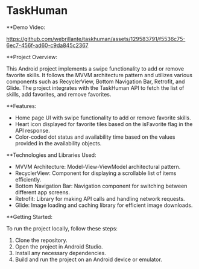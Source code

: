# TaskHuman

**Demo Video:

https://github.com/webrillante/taskhuman/assets/129583791/f5536c75-6ec7-456f-ad60-c9da845c2367

**Project Overview:

This Android project implements a swipe functionality to add or remove favorite skills. It follows the MVVM architecture pattern and utilizes various components such as RecyclerView, Bottom Navigation Bar, Retrofit, and Glide. The project integrates with the TaskHuman API to fetch the list of skills, add favorites, and remove favorites.

**Features:
* Home page UI with swipe functionality to add or remove favorite skills.
* Heart icon displayed for favorite tiles based on the isFavorite flag in the API response.
* Color-coded dot status and availability time based on the values provided in the availability objects.

**Technologies and Libraries Used:
* MVVM Architecture: Model-View-ViewModel architectural pattern.
* RecyclerView: Component for displaying a scrollable list of items efficiently.
* Bottom Navigation Bar: Navigation component for switching between different app screens.
* Retrofit: Library for making API calls and handling network requests.
* Glide: Image loading and caching library for efficient image downloads.

**Getting Started:

To run the project locally, follow these steps:
1. Clone the repository.
2. Open the project in Android Studio.
3. Install any necessary dependencies.
4. Build and run the project on an Android device or emulator.

